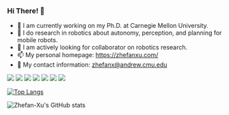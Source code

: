 ### Hi There! 👋

- 🔭 I am currently working on my Ph.D. at Carnegie Mellon University.
- 🌱 I do research in robotics about autonomy, perception, and planning for mobile robots.
- 👯 I am actively looking for collaborator on robotics research.
- 📫 My personal homepage: https://zhefanxu.com/
- 💬 My contact information: zhefanx@andrew.cmu.edu

<img src="https://img.shields.io/badge/ROS-22314E?style=flat-square&logo=ROS&logoColor=white"/> <img src="https://img.shields.io/badge/C++-00599C?style=flat-square&logo=C%2B%2B&logoColor=white"/> <img src="https://img.shields.io/badge/Python-3766AB?style=flat-square&logo=Python&logoColor=white"/> <img src="https://camo.githubusercontent.com/965872800e548eae7cf1a07ccbd7d06723501c8ea49a4d65d87a8724536f652b/68747470733a2f2f696d672e736869656c64732e696f2f62616467652f2d5079546f7263682d6565346332633f7374796c653d666c61742d737175617265266c6f676f3d7079746f726368266c6f676f436f6c6f723d7768697465"> <img src="https://badges.aleen42.com/src/tensorflow.svg"/> <img src="https://img.shields.io/badge/MATLAB-FF452F?style=flat-square&logo=Mathworks&logoColor=white"/> <img src="https://img.shields.io/badge/SolidWorks-FF3333?style=flat-square&logo=Solidworks&logoColor=white"/>

[![Top Langs](https://github-readme-stats.vercel.app/api/top-langs/?username=Zhefan-Xu)](https://github.com/Zhefan-Xu/github-readme-stats)


![Zhefan-Xu's GitHub stats](https://github-readme-stats.vercel.app/api?username=Zhefan-Xu&show_icons=true&theme=radical)
